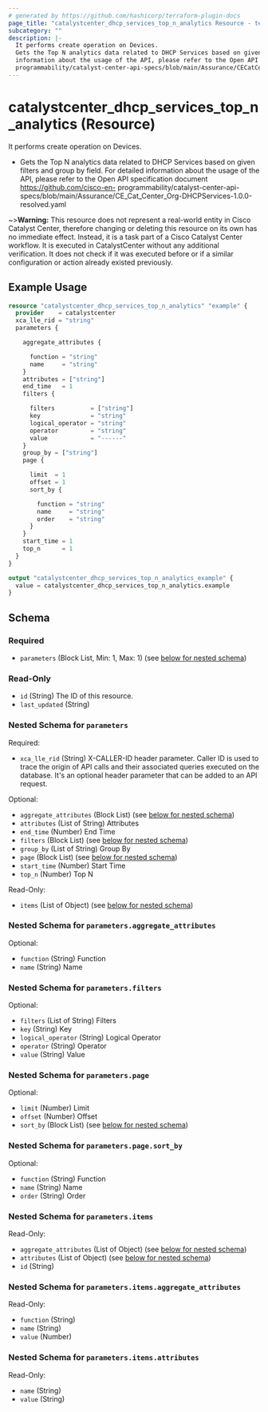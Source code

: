 ```yaml
---
# generated by https://github.com/hashicorp/terraform-plugin-docs
page_title: "catalystcenter_dhcp_services_top_n_analytics Resource - terraform-provider-catalystcenter"
subcategory: ""
description: |-
  It performs create operation on Devices.
  Gets the Top N analytics data related to DHCP Services based on given filters and group by field. For detailed
  information about the usage of the API, please refer to the Open API specification document https://github.com/cisco-en-
  programmability/catalyst-center-api-specs/blob/main/Assurance/CECatCenter_Org-DHCPServices-1.0.0-resolved.yaml
---
```


# catalystcenter_dhcp_services_top_n_analytics (Resource)

It performs create operation on Devices.

- Gets the Top N analytics data related to DHCP Services based on given filters and group by field. For detailed
information about the usage of the API, please refer to the Open API specification document https://github.com/cisco-en-
programmability/catalyst-center-api-specs/blob/main/Assurance/CE_Cat_Center_Org-DHCPServices-1.0.0-resolved.yaml

~>**Warning:**
This resource does not represent a real-world entity in Cisco Catalyst Center, therefore changing or deleting this resource on its own has no immediate effect.
Instead, it is a task part of a Cisco Catalyst Center workflow. It is executed in CatalystCenter without any additional verification. It does not check if it was executed before or if a similar configuration or action already existed previously.



## Example Usage

```terraform
resource "catalystcenter_dhcp_services_top_n_analytics" "example" {
  provider    = catalystcenter
  xca_lle_rid = "string"
  parameters {

    aggregate_attributes {

      function = "string"
      name     = "string"
    }
    attributes = ["string"]
    end_time   = 1
    filters {

      filters          = ["string"]
      key              = "string"
      logical_operator = "string"
      operator         = "string"
      value            = "------"
    }
    group_by = ["string"]
    page {

      limit  = 1
      offset = 1
      sort_by {

        function = "string"
        name     = "string"
        order    = "string"
      }
    }
    start_time = 1
    top_n      = 1
  }
}

output "catalystcenter_dhcp_services_top_n_analytics_example" {
  value = catalystcenter_dhcp_services_top_n_analytics.example
}
```

<!-- schema generated by tfplugindocs -->
## Schema

### Required

- `parameters` (Block List, Min: 1, Max: 1) (see [below for nested schema](#nestedblock--parameters))

### Read-Only

- `id` (String) The ID of this resource.
- `last_updated` (String)

<a id="nestedblock--parameters"></a>
### Nested Schema for `parameters`

Required:

- `xca_lle_rid` (String) X-CALLER-ID header parameter. Caller ID is used to trace the origin of API calls and their associated queries executed on the database. It's an optional header parameter that can be added to an API request.

Optional:

- `aggregate_attributes` (Block List) (see [below for nested schema](#nestedblock--parameters--aggregate_attributes))
- `attributes` (List of String) Attributes
- `end_time` (Number) End Time
- `filters` (Block List) (see [below for nested schema](#nestedblock--parameters--filters))
- `group_by` (List of String) Group By
- `page` (Block List) (see [below for nested schema](#nestedblock--parameters--page))
- `start_time` (Number) Start Time
- `top_n` (Number) Top N

Read-Only:

- `items` (List of Object) (see [below for nested schema](#nestedatt--parameters--items))

<a id="nestedblock--parameters--aggregate_attributes"></a>
### Nested Schema for `parameters.aggregate_attributes`

Optional:

- `function` (String) Function
- `name` (String) Name


<a id="nestedblock--parameters--filters"></a>
### Nested Schema for `parameters.filters`

Optional:

- `filters` (List of String) Filters
- `key` (String) Key
- `logical_operator` (String) Logical Operator
- `operator` (String) Operator
- `value` (String) Value


<a id="nestedblock--parameters--page"></a>
### Nested Schema for `parameters.page`

Optional:

- `limit` (Number) Limit
- `offset` (Number) Offset
- `sort_by` (Block List) (see [below for nested schema](#nestedblock--parameters--page--sort_by))

<a id="nestedblock--parameters--page--sort_by"></a>
### Nested Schema for `parameters.page.sort_by`

Optional:

- `function` (String) Function
- `name` (String) Name
- `order` (String) Order



<a id="nestedatt--parameters--items"></a>
### Nested Schema for `parameters.items`

Read-Only:

- `aggregate_attributes` (List of Object) (see [below for nested schema](#nestedobjatt--parameters--items--aggregate_attributes))
- `attributes` (List of Object) (see [below for nested schema](#nestedobjatt--parameters--items--attributes))
- `id` (String)

<a id="nestedobjatt--parameters--items--aggregate_attributes"></a>
### Nested Schema for `parameters.items.aggregate_attributes`

Read-Only:

- `function` (String)
- `name` (String)
- `value` (Number)


<a id="nestedobjatt--parameters--items--attributes"></a>
### Nested Schema for `parameters.items.attributes`

Read-Only:

- `name` (String)
- `value` (String)
